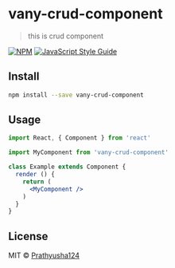 # vany-crud-component

> this is crud component

[![NPM](https://img.shields.io/npm/v/vany-crud-component.svg)](https://www.npmjs.com/package/vany-crud-component) [![JavaScript Style Guide](https://img.shields.io/badge/code_style-standard-brightgreen.svg)](https://standardjs.com)

## Install

```bash
npm install --save vany-crud-component
```

## Usage

```jsx
import React, { Component } from 'react'

import MyComponent from 'vany-crud-component'

class Example extends Component {
  render () {
    return (
      <MyComponent />
    )
  }
}
```

## License

MIT © [Prathyusha124](https://github.com/Prathyusha124)
